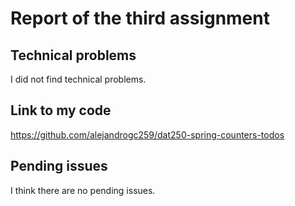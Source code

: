 # Report of the third assignment
## Technical problems
I did not find technical problems.

## Link to my code
https://github.com/alejandrogc259/dat250-spring-counters-todos

## Pending issues
I think there are no pending issues.
